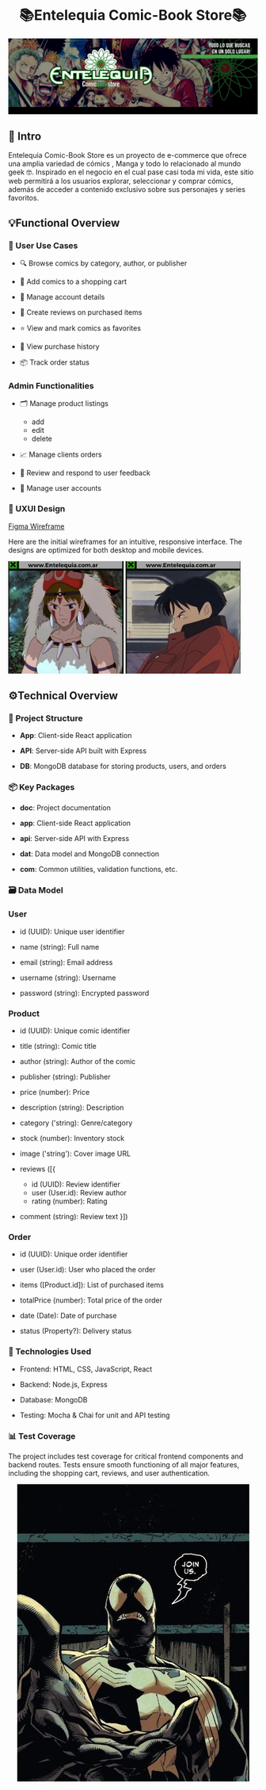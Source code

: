 #  <center>📚Entelequia Comic-Book Store📚</center>
![alt text](image-1.png)
## 📖 Intro

Entelequia Comic-Book Store es un proyecto de e-commerce que ofrece una amplia variedad de cómics , Manga y todo lo relacionado al mundo geek 🤓. 
Inspirado en el negocio en el cual pase casi toda mi vida, este sitio web permitirá a los usuarios explorar, seleccionar y comprar cómics, además de acceder a contenido exclusivo sobre sus personajes y series favoritos.

## 💡Functional Overview

### 🎯 User Use Cases

- 🔍 Browse comics by category, author, or publisher

- 🛒 Add comics to a shopping cart

- 👤 Manage account details

- 📝 Create reviews on purchased items

- ⭐ View and mark comics as favorites

- 📜 View purchase history 

- 📦 Track order status

### Admin Functionalities
- 🗂️ Manage product listings 
   - add
   - edit 
   - delete

- 📈 Manage clients orders

- 📢 Review and respond to user feedback

- 👥 Manage user accounts



### 🎨 UXUI Design

[Figma Wireframe](https://www.figma.com/design/n9w5SAKtC9lT4FHbCasC9c/Project-E-commerce?node-id=0-1&t=m6Cd2jkL9vMvlILw-1)

Here are the initial wireframes for an intuitive, responsive interface. The designs are optimized for both desktop and mobile devices.


![alt text](image-2.png)  ![alt text](image-3.png) 


## ⚙️Technical Overview

### 🔧 Project Structure

- **App**: Client-side React application

- **API**: Server-side API built with Express

- **DB**: MongoDB database for storing products, users, and orders

### 📦 Key Packages

- **doc**: Project documentation

- **app**: Client-side React application

- **api**: Server-side API with Express

- **dat**: Data model and MongoDB connection

- **com**: Common utilities, validation functions, etc.

### 🗃️ Data Model

### User
- id (UUID): Unique user identifier

- name (string): Full name

- email (string): Email address

- username (string): Username

- password (string): Encrypted password

### Product
- id (UUID): Unique comic identifier

- title (string): Comic title

- author (string): Author of the comic

- publisher (string): Publisher

- price (number): Price

- description (string): Description

- category ('string):  Genre/category

- stock (number): Inventory stock

- image ('string'):  Cover image URL

- reviews ([{
   - id (UUID): Review identifier
   - user (User.id): Review author
   - rating (number): Rating
- comment (string): Review text }])


### Order
- id (UUID): Unique order identifier

- user (User.id): User who placed the order

- items ([Product.id]): List of purchased items

- totalPrice (number): Total price of the order

- date (Date): Date of purchase

- status (Property?): Delivery status


### 🚀 Technologies Used

- Frontend: HTML, CSS, JavaScript, React

- Backend: Node.js, Express

- Database: MongoDB

- Testing: Mocha & Chai for unit and API testing


### 📊 Test Coverage
The project includes test coverage for critical frontend components and backend routes. Tests ensure smooth functioning of all major features, including the shopping cart, reviews, and user authentication.
                       <p align="center">![alt text](image-5.png)</p>
                 